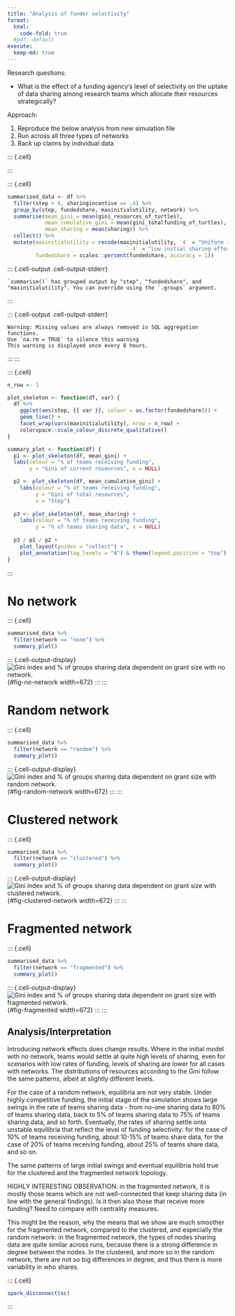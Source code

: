 ```yaml
---
title: "Analysis of funder selectivity"
format: 
  html:
    code-fold: true
  #pdf: default
execute:
  keep-md: true
---
```




Research questions:
- What is the effect of a funding agency’s level of selectivity on the uptake of data sharing among research teams which allocate their resources strategically?


Approach:

1. Reproduce the below analysis from new simulation file
2. Run across all three types of networks
3. Back up claims by individual data


::: {.cell}

:::

::: {.cell}

```{.r .cell-code}
summarised_data <- df %>% 
  filter(step > 0, sharingincentive == .4) %>% 
  group_by(step, fundedshare, maxinitialutility, network) %>% 
  summarise(mean_gini = mean(gini_resources_of_turtles),
            mean_cumulative_gini = mean(gini_totalfunding_of_turtles),
            mean_sharing = mean(sharing)) %>% 
  collect() %>% 
  mutate(maxinitialutility = recode(maxinitialutility, `4` = "Uniform initial sharing effort",
                                      `-4` = "Low initial sharing effort"),
         fundedshare = scales::percent(fundedshare, accuracy = 1))
```

::: {.cell-output .cell-output-stderr}
```
`summarise()` has grouped output by "step", "fundedshare", and
"maxinitialutility". You can override using the `.groups` argument.
```
:::

::: {.cell-output .cell-output-stderr}
```
Warning: Missing values are always removed in SQL aggregation functions.
Use `na.rm = TRUE` to silence this warning
This warning is displayed once every 8 hours.
```
:::
:::

::: {.cell}

```{.r .cell-code}
n_row <- 1

plot_skeleton <- function(df, var) {
  df %>%  
    ggplot(aes(step, {{ var }}, colour = as.factor(fundedshare))) +
    geom_line() +
    facet_wrap(vars(maxinitialutility), nrow = n_row) +
    colorspace::scale_colour_discrete_qualitative()
}

summary_plot <- function(df) {
  p1 <- plot_skeleton(df, mean_gini) +
  labs(colour = "% of teams receiving funding",
       y = "Gini of current resources", x = NULL)

  p2 <- plot_skeleton(df, mean_cumulative_gini) +
    labs(colour = "% of teams receiving funding",
         y = "Gini of total resources",
         x = "Step")
  
  p3 <- plot_skeleton(df, mean_sharing) +
    labs(colour = "% of teams receiving funding",
         y = "% of teams sharing data", x = NULL) 
  
  p3 / p1 / p2 +
    plot_layout(guides = "collect") +
    plot_annotation(tag_levels = "A") & theme(legend.position = "top")
}
```
:::



# No network

::: {.cell}

```{.r .cell-code}
summarised_data %>% 
  filter(network == "none") %>% 
  summary_plot()
```

::: {.cell-output-display}
![Gini index and % of groups sharing data dependent on grant size with no network.](03-analyse-funder-selectivity_files/figure-html/fig-no-network-1.png){#fig-no-network width=672}
:::
:::



# Random network

::: {.cell}

```{.r .cell-code}
summarised_data %>% 
  filter(network == "random") %>% 
  summary_plot()
```

::: {.cell-output-display}
![Gini index and % of groups sharing data dependent on grant size with random network.](03-analyse-funder-selectivity_files/figure-html/fig-random-network-1.png){#fig-random-network width=672}
:::
:::




# Clustered network

::: {.cell}

```{.r .cell-code}
summarised_data %>% 
  filter(network == "clustered") %>% 
  summary_plot()
```

::: {.cell-output-display}
![Gini index and % of groups sharing data dependent on grant size with clustered network.](03-analyse-funder-selectivity_files/figure-html/fig-clustered-network-1.png){#fig-clustered-network width=672}
:::
:::



# Fragmented network

::: {.cell}

```{.r .cell-code}
summarised_data %>% 
  filter(network == "fragmented") %>% 
  summary_plot()
```

::: {.cell-output-display}
![Gini index and % of groups sharing data dependent on grant size with fragmented network.](03-analyse-funder-selectivity_files/figure-html/fig-fragmented-1.png){#fig-fragmented width=672}
:::
:::




## Analysis/Interpretation
Introducing network effects does change results. Where in the initial model with
no network, teams would settle at quite high levels of sharing, even for 
scenarios with low rates of funding, levels of sharing are lower for all cases
with networks. The distributions of resources according to the Gini follow the
same patterns, albeit at slightly different levels.

For the case of a random network, equilibria are not very stable. Under highly
competitive funding, the initial stage of the simulation shows large swings in
the rate of teams sharing data - from no-one sharing data to 80% of teams 
sharing data, back to 5% of teams sharing data to 75% of teams sharing data,
and so forth. Eventually, the rates of sharing settle onto unstable equilibria 
that reflect the level of funding selectivity: for the case of 10% of teams
receiving funding, about 10-15% of teams share data, for the case of 20% of
teams receiving funding, about 25% of teams share data, and so on.

The same patterns of large initial swings and eventual equilibria hold true for
the clustered and the fragmented network topology. 


HIGHLY INTERESTING OBSERVATION: in the fragmented network, it is mostly those 
teams which are not well-connected that keep sharing data (in line with the
general findings). Is it then also those that receive more funding?
Need to compare with centrality measures.

This might be the reason, why the means that we show are much smoother for the 
fragmented network, compared to the clustered, and especially the random network:
in the fragmented network, the types of nodes sharing data are quite similar
across runs, because there is a strong difference in degree between the nodes.
In the clustered, and more so in the random network, there are not so big 
differences in degree, and thus there is more variability in who shares.



::: {.cell}

```{.r .cell-code}
spark_disconnect(sc)
```
:::
